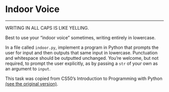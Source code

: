 # Indoor Voice

---

WRITING IN ALL CAPS IS LIKE YELLING.

Best to use your “indoor voice” sometimes, writing entirely in lowercase.

In a file called `indoor.py`, implement a program in Python that prompts the user for input and then outputs that same input in lowercase. Punctuation and whitespace should be outputted unchanged. You’re welcome, but not required, to prompt the user explicitly, as by passing a `str` of your own as an argument to `input`.

This task was copied from CS50’s Introduction to Programming with Python
[(see the original version)](https://cs50.harvard.edu/python/2022/psets/0/indoor/).
